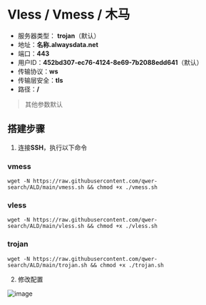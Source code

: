# Vless / Vmess / 木马

- 服务器类型： **trojan**（默认）
- 地址：**名称.alwaysdata.net**
- 端口：**443**
- 用户ID：**452bd307-ec76-4124-8e69-7b2088edd641**（默认）
- 传输协议：**ws**
- 传输层安全：**tls**
- 路径：**/**

> 其他参数默认

## 搭建步骤

1. 连接**SSH**，执行以下命令

### vmess

```shell
wget -N https://raw.githubusercontent.com/qwer-search/ALD/main/vmess.sh && chmod +x ./vmess.sh
```

### vless

```shell
wget -N https://raw.githubusercontent.com/qwer-search/ALD/main/vless.sh && chmod +x ./vless.sh
```

### trojan

```shell
wget -N https://raw.githubusercontent.com/qwer-search/ALD/main/trojan.sh && chmod +x ./trojan.sh
```

2. 修改配置

![image](https://user-images.githubusercontent.com/70625361/168480560-7012e386-3ebc-4fa6-961c-db6ca8b4cd68.png)
